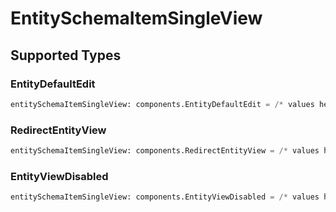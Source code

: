 # EntitySchemaItemSingleView


## Supported Types

### EntityDefaultEdit

```python
entitySchemaItemSingleView: components.EntityDefaultEdit = /* values here */
```

### RedirectEntityView

```python
entitySchemaItemSingleView: components.RedirectEntityView = /* values here */
```

### EntityViewDisabled

```python
entitySchemaItemSingleView: components.EntityViewDisabled = /* values here */
```

